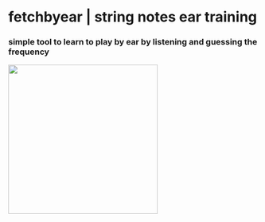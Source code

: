 # fetchbyear | string notes ear training
### simple tool to learn to play by ear by listening and guessing the frequency
<img src="https://github.com/user-attachments/assets/d50c494b-8941-4c09-923e-91c1ed3186e3" width="300px"/>
